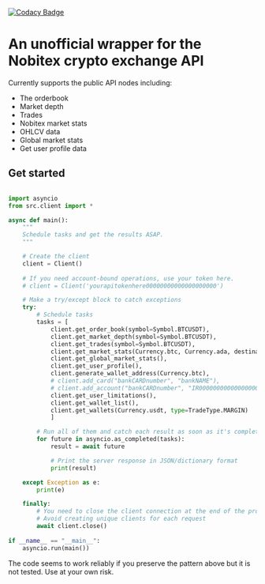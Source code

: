 [![Codacy Badge](https://app.codacy.com/project/badge/Grade/d1ceb3932b7a4ae28deb13d22e4f8b06)](https://app.codacy.com/gh/hamednasimi/nobitex-python-wrapper/dashboard?utm_source=gh&utm_medium=referral&utm_content=&utm_campaign=Badge_grade)

# An unofficial wrapper for the Nobitex crypto exchange API

Currently supports the public API nodes including:

- The orderbook
- Market depth
- Trades
- Nobitex market stats
- OHLCV data
- Global market stats
- Get user profile data

## Get started

```python

import asyncio
from src.client import *

async def main():
    """
    Schedule tasks and get the results ASAP.
    """

    # Create the client
    client = Client()
    
    # If you need account-bound operations, use your token here.
    # client = Client('yourapitokenhere00000000000000000000')

    # Make a try/except block to catch exceptions
    try:
        # Schedule tasks
        tasks = [
            client.get_order_book(symbol=Symbol.BTCUSDT), 
            client.get_market_depth(symbol=Symbol.BTCUSDT), 
            client.get_trades(symbol=Symbol.BTCUSDT), 
            client.get_market_stats(Currency.btc, Currency.ada, destination_currency=Currency.usdt), 
            client.get_global_market_stats(),
            client.get_user_profile(), 
            client.generate_wallet_address(Currency.btc), 
            # client.add_card("bankCARDnumber", "bankNAME"), 
            # client.add_account("bankCARDnumber", "IR0000000000000000000000", "bankNAME"), 
            client.get_user_limitations(), 
            client.get_wallet_list(), 
            client.get_wallets(Currency.usdt, type=TradeType.MARGIN)
            ]

        # Run all of them and catch each result as soon as it's complete
        for future in asyncio.as_completed(tasks):
            result = await future

            # Print the server response in JSON/dictionary format
            print(result)

    except Exception as e:
        print(e)

    finally:
        # You need to close the client connection at the end of the program
        # Avoid creating unique clients for each request
        await client.close()
    
if __name__ == "__main__":
    asyncio.run(main())
```

The code seems to work reliably if you preserve the pattern above but it is not tested.
Use at your own risk.
